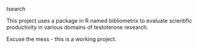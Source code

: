 tsearch

This project uses a package in R named bibliometrix to evaluate scientific productivity in various domains of testoterone research. 

Excuse the mess - this is a working project. 
